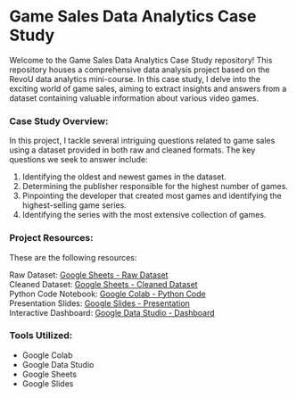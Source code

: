 # Game Sales Data Analytics Case Study
Welcome to the Game Sales Data Analytics Case Study repository! This repository houses a comprehensive data analysis project based on the RevoU data analytics mini-course. In this case study, I delve into the exciting world of game sales, aiming to extract insights and answers from a dataset containing valuable information about various video games.

### **Case Study Overview:**
In this project, I tackle several intriguing questions related to game sales using a dataset provided in both raw and cleaned formats. The key questions we seek to answer include:
1. Identifying the oldest and newest games in the dataset.
2. Determining the publisher responsible for the highest number of games.
3. Pinpointing the developer that created most games and identifying the highest-selling game series.
4. Identifying the series with the most extensive collection of games.

### **Project Resources:**
These are the following resources:

Raw Dataset: [Google Sheets - Raw Dataset](https://docs.google.com/spreadsheets/d/1jGCB0PSYMbuw_62oetsRJDy6BeVqRm6qV396N2u4Q2E/edit?usp=sharing)<br>
Cleaned Dataset: [Google Sheets - Cleaned Dataset](https://docs.google.com/spreadsheets/d/1SX_goETINeWB0cpTcMS5LlamXHp11MRpsF-mCBhGMGg/edit?usp=sharing)<br>
Python Code Notebook: [Google Colab - Python Code](https://colab.research.google.com/drive/1Yo0zTNPNeGrIAXv7brWARDWnUAyMOd8z?usp=sharing)<br>
Presentation Slides: [Google Slides - Presentation](https://docs.google.com/presentation/d/10NBDV3tAnFj9ZZsRefDKaWdGWpUnYlAumTo35-xNOXY/edit?usp=sharing)<br>
Interactive Dashboard: [Google Data Studio - Dashboard](https://lookerstudio.google.com/reporting/eacbd915-604e-44b1-a215-7d1c7dbcbbfe)<br>

### **Tools Utilized:**
- Google Colab
- Google Data Studio
- Google Sheets
- Google Slides
